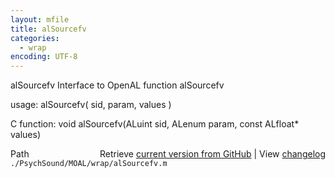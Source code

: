 ```yaml
---
layout: mfile
title: alSourcefv
categories:
  - wrap
encoding: UTF-8
---
```


alSourcefv  Interface to OpenAL function alSourcefv

usage:  alSourcefv\( sid, param, values \)

C function:  void alSourcefv\(ALuint sid, ALenum param, const ALfloat\* values\)


<div class="code_header" style="text-align:right;">
  <span style="float:left;">Path&nbsp;&nbsp;</span> <span class="counter">Retrieve <a href=
  "https://raw.github.com/Psychtoolbox-3/Psychtoolbox-3/beta/./PsychSound/MOAL/wrap/alSourcefv.m">current version from GitHub</a> | View <a href=
  "https://github.com/Psychtoolbox-3/Psychtoolbox-3/commits/beta/./PsychSound/MOAL/wrap/alSourcefv.m">changelog</a></span>
</div>
<div class="code">
  <code>./PsychSound/MOAL/wrap/alSourcefv.m</code>
</div>
